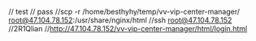 // test
// pass
//scp -r /home/besthyhy/temp/vv-vip-center-manager/ root@47.104.78.152:/usr/share/nginx/html
//ssh root@47.104.78.152
//2R1Qlian
//http://47.104.78.152/vv-vip-center-manager/html/login.html